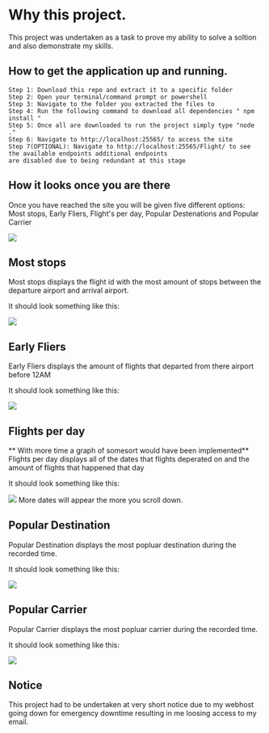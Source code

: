 # Why this project.
This project was undertaken as a task to prove my ability to solve a soltion and also demonstrate my skills.

## How to get the application up and running.
```
Step 1: Download this repo and extract it to a specific folder
Step 2: Open your terminal/command prompt or powershell
Step 3: Navigate to the folder you extracted the files to
Step 4: Run the following command to download all dependencies " npm install "
Step 5: Once all are downloaded to run the project simply type "node ."
Step 6: Navigate to http://localhost:25565/ to access the site 
Step 7(OPTIONAL): Navigate to http://localhost:25565/Flight/ to see the available endpoints additional endpoints 
are disabled due to being redundant at this stage
```

## How it looks once you are there
Once you have reached the site you will be given five different options: 
Most stops, Early Fliers, Flight's per day, Popular Destenations and Popular Carrier

<img src="https://i.imgur.com/Zb8oGL4.png"></img>

## Most stops
Most stops displays the flight id with the most amount of stops between the departure airport and arrival airport.

It should look something like this:

<img src="https://i.imgur.com/RU4zpgs.png"></img>

## Early Fliers
Early Fliers displays the amount of flights that departed from there airport before 12AM

It should look something like this:

<img src="https://i.imgur.com/RRd43sx.png"></img>

## Flights per day
** With more time a graph of somesort would have been implemented**
Flights per day displays all of the dates that flights deperated on and the amount of flights that happened that day

It should look something like this:

<img src="https://i.imgur.com/PtQVoxa.png"></img>
More dates will appear the more you scroll down.

## Popular Destination
Popular Destination displays the most popluar destination during the recorded time.

It should look something like this:

<img src="https://i.imgur.com/iwFP2sa.png"></img>

## Popular Carrier
Popular Carrier displays the most popluar carrier during the recorded time.

It should look something like this:

<img src="https://i.imgur.com/xpFxCrk.png"></img>

## Notice
This project had to be undertaken at very short notice due to my webhost going down for emergency downtime resulting in me loosing access to my email.
